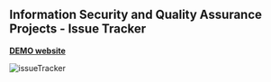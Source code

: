 ## Information Security and Quality Assurance Projects - Issue Tracker

**[DEMO website](https://fcc-issue-tracker-liu.glitch.me/)**

![issueTracker](https://user-images.githubusercontent.com/55439246/83650119-520a4300-a5fb-11ea-8406-7836bdec2be7.png)
